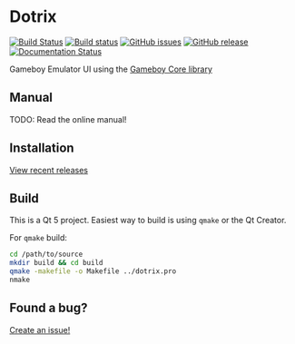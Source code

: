 # Dotrix
[![Build Status](https://travis-ci.org/nnarain/dotrix.svg?branch=develop)](https://travis-ci.org/nnarain/dotrix)
[![Build status](https://ci.appveyor.com/api/projects/status/g9ob1phjkog7xfh4?svg=true)](https://ci.appveyor.com/project/nnarain/dotrix)
[![GitHub issues](https://img.shields.io/github/issues/nnarain/dotrix.svg)](https://github.com/nnarain/dotrix/issues)
[![GitHub release](https://img.shields.io/github/release/nnarain/dotrix.svg)](https://github.com/nnarain/dotrix/releases)
[![Documentation Status](https://readthedocs.org/projects/dotrix/badge/?version=latest)](http://dotrix.readthedocs.io/en/latest/?badge=latest)


Gameboy Emulator UI using the [Gameboy Core library](https://github.com/nnarain/gameboy)

Manual
------

TODO:
Read the online manual!

Installation
------------

[View recent releases](https://github.com/nnarain/dotrix/releases)

Build
-----

This is a Qt 5 project. Easiest way to build is using `qmake` or the Qt Creator.

For `qmake` build:

```bash
cd /path/to/source
mkdir build && cd build
qmake -makefile -o Makefile ../dotrix.pro
nmake
```

Found a bug?
------------

[Create an issue!](https://github.com/nnarain/dotrix/issues)

